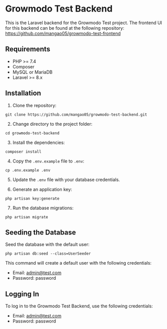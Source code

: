 # Growmodo Test Backend

This is the Laravel backend for the Growmodo Test project. The frontend UI for this backend can be found at the following repository: https://github.com/mangao05/growmodo-test-frontend

## Requirements

- PHP >= 7.4
- Composer
- MySQL or MariaDB
- Laravel >= 8.x

## Installation

1. Clone the repository:
```
git clone https://github.com/mangao05/growmodo-test-backend.git
```

2. Change directory to the project folder:
```
cd growmodo-test-backend
```
3. Install the dependencies:
```
composer install
```

4. Copy the `.env.example` file to `.env`:
```
cp .env.example .env
```

5. Update the `.env` file with your database credentials.

6. Generate an application key:
```
php artisan key:generate
```

7. Run the database migrations:
```
php artisan migrate
```
## Seeding the Database

Seed the database with the default user:
```
php artisan db:seed --class=UserSeeder
```

This command will create a default user with the following credentials:

- Email: admin@test.com
- Password: password

## Logging In

To log in to the Growmodo Test Backend, use the following credentials:

- Email: admin@test.com
- Password: password
